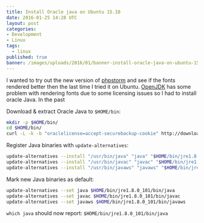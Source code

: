 ```yaml
---
title: Install Oracle java on Ubuntu 15.10
date: 2016-01-25 14:28 UTC
layout: post
categories:
- Development
- Linux
tags:
  - linux
published: true
banner: /images/uploads/2016/01/banner-install-oracle-java-on-ubuntu-15-10.jpg
---
```


I wanted to try out the new version of
[phpstorm](https://www.jetbrains.com/phpstorm/) and see if the fonts rendered
better then the last time I tried it on Ubuntu.
[OpenJDK](http://openjdk.java.net/) has some problem with rendering fonts due to
some licensing issues so I had to install oracle Java. In the past 

Download & extract Oracle Java to `$HOME/bin`:

``` sh
mkdir -p $HOME/bin/
cd $HOME/bin/
curl -L -k -b "oraclelicense=accept-securebackup-cookie" http://download.oracle.com/otn-pub/java/jdk/8u101-b13/jre-8u101-linux-x64.tar.gz | tar -xz

```

Register Java binaries with `update-alternatives`:

``` sh
update-alternatives --install "/usr/bin/java" "java" "$HOME/bin/jre1.8.0_101/bin/java" 1
update-alternatives --install "/usr/bin/javac" "javac" "$HOME/bin/jre1.8.0_101/bin/javac" 1
update-alternatives --install "/usr/bin/javaws" "javaws" "$HOME/bin/jre1.8.0_101/bin/javaws" 1
```

Mark new Java binaries as default:

``` sh
update-alternatives --set java $HOME/bin/jre1.8.0_101/bin/java
update-alternatives --set javac $HOME/bin/jre1.8.0_101/bin/javac
update-alternatives --set javaws $HOME/bin/jre1.8.0_101/bin/javaws
```

`which java` should now report: `$HOME/bin/jre1.8.0_101/bin/java`
